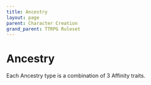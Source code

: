 ```yaml
---
title: Ancestry
layout: page
parent: Character Creation
grand_parent: TTRPG Ruleset
---
```


# Ancestry

Each Ancestry type is a combination of 3 Affinity traits.
